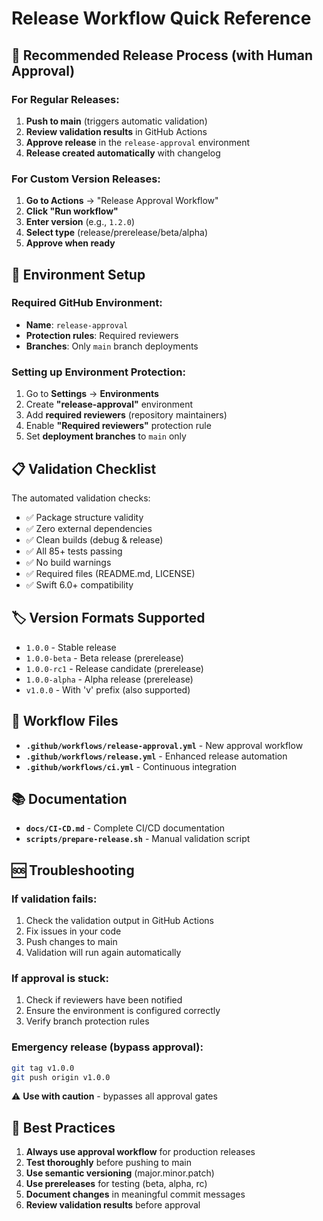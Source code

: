 # Release Workflow Quick Reference

## 🚀 Recommended Release Process (with Human Approval)

### For Regular Releases:

1. **Push to main** (triggers automatic validation)
2. **Review validation results** in GitHub Actions
3. **Approve release** in the `release-approval` environment
4. **Release created automatically** with changelog

### For Custom Version Releases:

1. **Go to Actions** → "Release Approval Workflow" 
2. **Click "Run workflow"**
3. **Enter version** (e.g., `1.2.0`)
4. **Select type** (release/prerelease/beta/alpha)
5. **Approve when ready**

## 🔧 Environment Setup

### Required GitHub Environment:
- **Name**: `release-approval`
- **Protection rules**: Required reviewers
- **Branches**: Only `main` branch deployments

### Setting up Environment Protection:
1. Go to **Settings** → **Environments**
2. Create **"release-approval"** environment
3. Add **required reviewers** (repository maintainers)
4. Enable **"Required reviewers"** protection rule
5. Set **deployment branches** to `main` only

## 📋 Validation Checklist

The automated validation checks:
- ✅ Package structure validity
- ✅ Zero external dependencies
- ✅ Clean builds (debug & release)
- ✅ All 85+ tests passing
- ✅ No build warnings
- ✅ Required files (README.md, LICENSE)
- ✅ Swift 6.0+ compatibility

## 🏷️ Version Formats Supported

- `1.0.0` - Stable release
- `1.0.0-beta` - Beta release (prerelease)
- `1.0.0-rc1` - Release candidate (prerelease)
- `1.0.0-alpha` - Alpha release (prerelease)
- `v1.0.0` - With 'v' prefix (also supported)

## 🔄 Workflow Files

- **`.github/workflows/release-approval.yml`** - New approval workflow
- **`.github/workflows/release.yml`** - Enhanced release automation
- **`.github/workflows/ci.yml`** - Continuous integration

## 📚 Documentation

- **`docs/CI-CD.md`** - Complete CI/CD documentation
- **`scripts/prepare-release.sh`** - Manual validation script

## 🆘 Troubleshooting

### If validation fails:
1. Check the validation output in GitHub Actions
2. Fix issues in your code
3. Push changes to main
4. Validation will run again automatically

### If approval is stuck:
1. Check if reviewers have been notified
2. Ensure the environment is configured correctly
3. Verify branch protection rules

### Emergency release (bypass approval):
```bash
git tag v1.0.0
git push origin v1.0.0
```
⚠️ **Use with caution** - bypasses all approval gates

## 🎯 Best Practices

1. **Always use approval workflow** for production releases
2. **Test thoroughly** before pushing to main
3. **Use semantic versioning** (major.minor.patch)
4. **Use prereleases** for testing (beta, alpha, rc)
5. **Document changes** in meaningful commit messages
6. **Review validation results** before approval